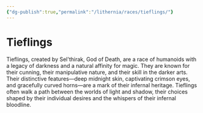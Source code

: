 ```yaml
---
{"dg-publish":true,"permalink":"/lithernia/races/tieflings/"}
---
```



# Tieflings

Tieflings,  created by Sel'thirak,  God of Death,  are a race of humanoids with a legacy of darkness and a natural affinity for magic.  They are known for their cunning,  their manipulative nature,  and their skill in the darker arts.  Their distinctive features—deep midnight skin,  captivating crimson eyes,  and gracefully curved horns—are a mark of their infernal heritage.  Tieflings often walk a path between the worlds of light and shadow,  their choices shaped by their individual desires and the whispers of their infernal bloodline. 

